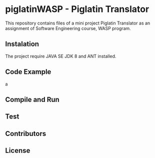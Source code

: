 # piglatinWASP - Piglatin Translator
This repository contains files of a mini project Piglatin Translator as an assignment of Software Engineering course, WASP program.  

## Instalation
The project require JAVA SE JDK 8 and ANT installed.
## Code Example
a

## Compile and Run

## Test

## Contributors

## License

